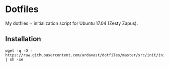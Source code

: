 # Dotfiles
My dotfiles + initialization script for Ubuntu 17.04 (Zesty Zapus).

## Installation
```shell
wget -q -O - https://raw.githubusercontent.com/ardavast/dotfiles/master/src/init/init.sh | sh -xe
```
